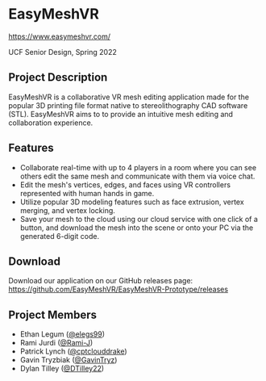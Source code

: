 # EasyMeshVR
https://www.easymeshvr.com/

UCF Senior Design, Spring 2022

## Project Description

EasyMeshVR is a collaborative VR mesh editing application made for the popular 3D printing file format native to stereolithography CAD software (STL).
EasyMeshVR aims to to provide an intuitive mesh editing and collaboration experience.

## Features
- Collaborate real-time with up to 4 players in a room where you can see others edit the same mesh and communicate with them via voice chat.
- Edit the mesh's vertices, edges, and faces using VR controllers represented with human hands in game.
- Utilize popular 3D modeling features such as face extrusion, vertex merging, and vertex locking.
- Save your mesh to the cloud using our cloud service with one click of a button, and download the mesh into the scene or onto your PC via the generated 6-digit code.

## Download
Download our application on our GitHub releases page: https://github.com/EasyMeshVR/EasyMeshVR-Prototype/releases

## Project Members
* Ethan Legum ([@elegs99][ethan])
* Rami Jurdi ([@Rami-J][rami])
* Patrick Lynch ([@cptclouddrake][pat])
* Gavin Tryzbiak ([@GavinTryz][gavin])
* Dylan Tilley ([@DTilley22][dylan])

[ethan]: https://github.com/elegs99
[rami]: https://github.com/Rami-J
[pat]: https://github.com/cptclouddrake
[gavin]: https://github.com/GavinTryz
[dylan]: https://github.com/DTilley22
